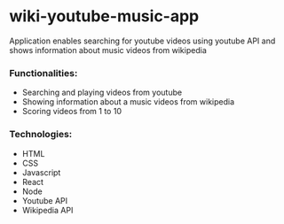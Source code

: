 # wiki-youtube-music-app
Application enables searching for youtube videos using youtube API and shows information about music videos from wikipedia

### Functionalities:
- Searching and playing videos from youtube
- Showing information about a music videos from wikipedia
- Scoring videos from 1 to 10

### Technologies:
- HTML
- CSS
- Javascript
- React
- Node
- Youtube API
- Wikipedia API
